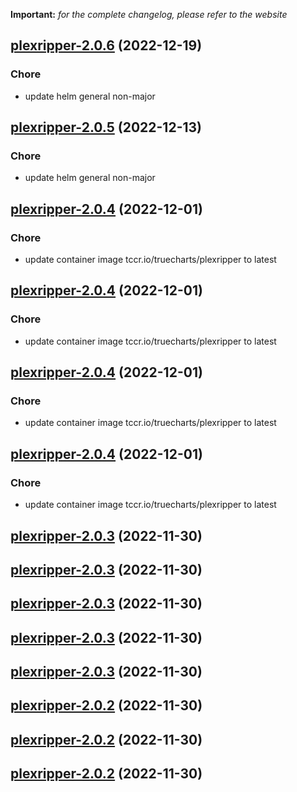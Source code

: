 **Important:**
*for the complete changelog, please refer to the website*




## [plexripper-2.0.6](https://github.com/truecharts/charts/compare/plexripper-2.0.5...plexripper-2.0.6) (2022-12-19)

### Chore

- update helm general non-major
  
  


## [plexripper-2.0.5](https://github.com/truecharts/charts/compare/plexripper-2.0.4...plexripper-2.0.5) (2022-12-13)

### Chore

- update helm general non-major
  
  


## [plexripper-2.0.4](https://github.com/truecharts/charts/compare/plexripper-2.0.3...plexripper-2.0.4) (2022-12-01)

### Chore

- update container image tccr.io/truecharts/plexripper to latest
  
  


## [plexripper-2.0.4](https://github.com/truecharts/charts/compare/plexripper-2.0.3...plexripper-2.0.4) (2022-12-01)

### Chore

- update container image tccr.io/truecharts/plexripper to latest
  
  


## [plexripper-2.0.4](https://github.com/truecharts/charts/compare/plexripper-2.0.3...plexripper-2.0.4) (2022-12-01)

### Chore

- update container image tccr.io/truecharts/plexripper to latest
  
  


## [plexripper-2.0.4](https://github.com/truecharts/charts/compare/plexripper-2.0.3...plexripper-2.0.4) (2022-12-01)

### Chore

- update container image tccr.io/truecharts/plexripper to latest
  
  


## [plexripper-2.0.3](https://github.com/truecharts/charts/compare/plexripper-2.0.1...plexripper-2.0.3) (2022-11-30)




## [plexripper-2.0.3](https://github.com/truecharts/charts/compare/plexripper-2.0.1...plexripper-2.0.3) (2022-11-30)




## [plexripper-2.0.3](https://github.com/truecharts/charts/compare/plexripper-2.0.1...plexripper-2.0.3) (2022-11-30)




## [plexripper-2.0.3](https://github.com/truecharts/charts/compare/plexripper-2.0.1...plexripper-2.0.3) (2022-11-30)




## [plexripper-2.0.3](https://github.com/truecharts/charts/compare/plexripper-2.0.1...plexripper-2.0.3) (2022-11-30)




## [plexripper-2.0.2](https://github.com/truecharts/charts/compare/plexripper-2.0.1...plexripper-2.0.2) (2022-11-30)




## [plexripper-2.0.2](https://github.com/truecharts/charts/compare/plexripper-2.0.1...plexripper-2.0.2) (2022-11-30)




## [plexripper-2.0.2](https://github.com/truecharts/charts/compare/plexripper-2.0.1...plexripper-2.0.2) (2022-11-30)



